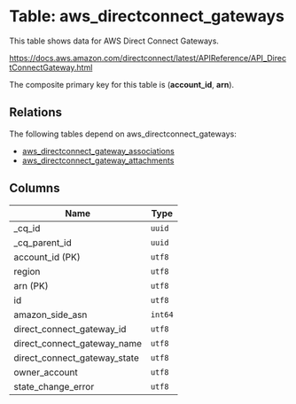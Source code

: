 # Table: aws_directconnect_gateways

This table shows data for AWS Direct Connect Gateways.

https://docs.aws.amazon.com/directconnect/latest/APIReference/API_DirectConnectGateway.html

The composite primary key for this table is (**account_id**, **arn**).

## Relations

The following tables depend on aws_directconnect_gateways:
  - [aws_directconnect_gateway_associations](aws_directconnect_gateway_associations)
  - [aws_directconnect_gateway_attachments](aws_directconnect_gateway_attachments)

## Columns

| Name          | Type          |
| ------------- | ------------- |
|_cq_id|`uuid`|
|_cq_parent_id|`uuid`|
|account_id (PK)|`utf8`|
|region|`utf8`|
|arn (PK)|`utf8`|
|id|`utf8`|
|amazon_side_asn|`int64`|
|direct_connect_gateway_id|`utf8`|
|direct_connect_gateway_name|`utf8`|
|direct_connect_gateway_state|`utf8`|
|owner_account|`utf8`|
|state_change_error|`utf8`|